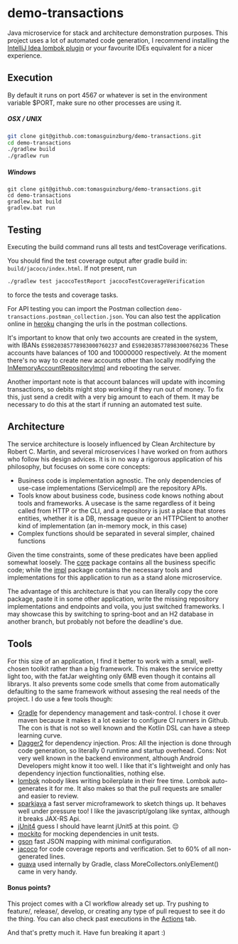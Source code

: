 # demo-transactions
Java microservice for stack and architecture demonstration purposes.
This project uses a lot of automated code generation, I recommend installing the [IntelliJ Idea lombok plugin](https://plugins.jetbrains.com/plugin/6317-lombok) or your favourite IDEs equivalent for a nicer experience.

## Execution
By default it runs on port 4567 or whatever is set in the environment variable $PORT, make sure no other processes are using it.
##### OSX / UNIX
```bash
git clone git@github.com:tomasguinzburg/demo-transactions.git
cd demo-transactions
./gradlew build
./gradlew run
```
##### Windows
```shell
git clone git@github.com:tomasguinzburg/demo-transactions.git
cd demo-transactions
gradlew.bat build
gradlew.bat run
```

## Testing
Executing the build command runs all tests and testCoverage verifications.

You should find the test coverage output after gradle build in: `build/jacoco/index.html`. 
If not present, run 
```bash
./gradlew test jacocoTestReport jacocoTestCoverageVerification
```
to force the tests and coverage tasks. 

For API testing you can import the Postman collection `demo-transactions.postman_collection.json`.
You can also test the application online in [heroku](https://warm-shelf-67032.herokuapp.com/transactions) changing the urls in the postman collections.

It's important to know that only two accounts are created in the system, with IBANs `ES9820385778983000760237` and `ES9820385778983000760236`
These accounts have balances of 100 and 10000000 respectively. 
At the moment there's no way to create new accounts other than locally modifying the [InMemoryAccountRepositoryImpl](https://github.com/tomasguinzburg/demo-transactions/blob/a722ece6e4bea23ff8e38619b0bb06d72cefb5bc/src/main/java/com/tomasguinzburg/demo/impl/repositories/InMemoryAccountRepositoryImpl.java)
and rebooting the server.

Another important note is that account balances will update with incoming transactions, so debits might stop working if they run out of money.
To fix this, just send a credit with a very big amount to each of them. It may be necessary to do this at the start if running an automated test suite.

## Architecture
The service architecture is loosely influenced by Clean Architecture by Robert C. Martin, and several microservices I have worked on
from authors who follow his design advices. It is in no way a rigorous application of his philosophy, but focuses on some core concepts:
- Business code is implementation agnostic. The only dependencies of use-case implementations (ServiceImpl) are the repository APIs.
- Tools know about business code, business code knows nothing about tools and frameworks. A usecase is the same regardless of it being called from HTTP or the CLI,
and a repository is just a place that stores entities, whether it is a DB, message queue or an HTTPClient to another kind of implementation (an in-memory mock, in this case)
- Complex functions should be separated in several simpler, chained functions

Given the time constraints, some of these predicates have been applied somewhat loosely.
The [core](https://github.com/tomasguinzburg/demo-transactions/blob/a722ece6e4bea23ff8e38619b0bb06d72cefb5bc/src/main/java/com/tomasguinzburg/demo/core) package
contains all the business specific code; while the [impl](https://github.com/tomasguinzburg/demo-transactions/blob/a722ece6e4bea23ff8e38619b0bb06d72cefb5bc/src/main/java/com/tomasguinzburg/demo/impl) package
contains the necessary tools and implementations for this application to run as a stand alone microservice.

The advantage of this architecture is that you can literally copy the core package, paste it in some other application, write the missing repository implementations and endpoints and voila,
you just switched frameworks. I may showcase this by switching to spring-boot and an H2 database in another branch, but probably not before the deadline's due.

## Tools
For this size of an application, I find it better to work with a small, well-chosen toolkit rather than a big framework. This makes the service pretty light too, with the fatJar weighting only 6MB even though it contains all librarys.
It also prevents some code smells that come from automatically defaulting to the same framework without assesing the real needs of the project. I do use a few tools though:

- [Gradle](https://gradle.org/) for dependency management and task-control. I chose it over maven because it makes it a lot easier to configure CI runners in Github. The con is that is not so well known and the Kotlin DSL can have a steep learning curve.
- [Dagger2](https://dagger.dev/) for dependency injection. Pros: All the injection is done through code generation, so literally 0 runtime and startup overhead. Cons: Not very well known in the backend environment, although Android Developers might know it too well. I like that it's lightweight and only has dependency injection functionalities, nothing else. 
- [lombok](https://projectlombok.org/) nobody likes writing boilerplate in their free time. Lombok auto-generates it for me. It also makes so that the pull requests are smaller and easier to review. 
- [sparkjava](https://sparkjava.com/) a fast server microframework to sketch things up. It behaves well under pressure too! I like the javascript/golang like syntax, although it breaks JAX-RS Api.
- [jUnit4](https://junit.org/junit4/) guess I should have learnt jUnit5 at this point. 😔
- [mockito](https://site.mockito.org/) for mocking dependencies in unit tests.
- [gson](https://github.com/google/gson) fast JSON mapping with minimal configuration.
- [jacoco](https://www.eclemma.org/jacoco/) for code coverage reports and verification. Set to 60% of all non-generated lines.
- [guava](https://github.com/google/guava) used internally by Gradle, class MoreCollectors.onlyElement() came in very handy.

#### Bonus points?
This project comes with a CI workflow already set up. Try pushing to feature/, release/, develop, or creating any type of pull request to see it do the thing. You can also check past executions in the [Actions](https://github.com/tomasguinzburg/demo-transactions/actions) tab. 

And that's pretty much it.
Have fun breaking it apart :)
